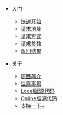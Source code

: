 * 入门
  * [快速开始](/method/quickstart.md)
  * [请求地址](/method/request_address.md)
  * [请求方式](/method/request_way.md)
  * [请求参数](/method/args.md)
  * [返回结果](/method/return.md)

* 关于
  * [项目简介](/about/about.md)
  * [注意事项](/about/note.md)
  * [Local版源代码](/about/local.md)
  * [Online版源代码](/about/online.md)
  * [支持一下~](/about/feed.md)